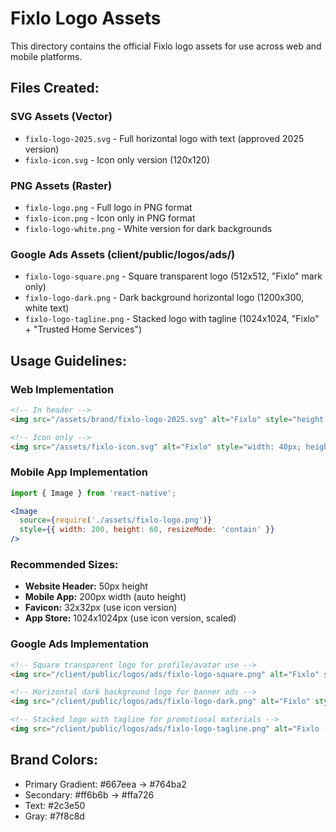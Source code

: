 # Fixlo Logo Assets

This directory contains the official Fixlo logo assets for use across web and mobile platforms.

## Files Created:

### SVG Assets (Vector)
- `fixlo-logo-2025.svg` - Full horizontal logo with text (approved 2025 version)
- `fixlo-icon.svg` - Icon only version (120x120)

### PNG Assets (Raster) 
- `fixlo-logo.png` - Full logo in PNG format
- `fixlo-icon.png` - Icon only in PNG format
- `fixlo-logo-white.png` - White version for dark backgrounds

### Google Ads Assets (client/public/logos/ads/)
- `fixlo-logo-square.png` - Square transparent logo (512x512, "Fixlo" mark only)
- `fixlo-logo-dark.png` - Dark background horizontal logo (1200x300, white text)
- `fixlo-logo-tagline.png` - Stacked logo with tagline (1024x1024, "Fixlo" + "Trusted Home Services")

## Usage Guidelines:

### Web Implementation
```html
<!-- In header -->
<img src="/assets/brand/fixlo-logo-2025.svg" alt="Fixlo" style="height: 50px;">

<!-- Icon only -->
<img src="/assets/fixlo-icon.svg" alt="Fixlo" style="width: 40px; height: 40px;">
```

### Mobile App Implementation
```jsx
import { Image } from 'react-native';

<Image
  source={require('./assets/fixlo-logo.png')}
  style={{ width: 200, height: 60, resizeMode: 'contain' }}
/>
```

### Recommended Sizes:
- **Website Header:** 50px height
- **Mobile App:** 200px width (auto height)
- **Favicon:** 32x32px (use icon version)
- **App Store:** 1024x1024px (use icon version, scaled)

### Google Ads Implementation
```html
<!-- Square transparent logo for profile/avatar use -->
<img src="/client/public/logos/ads/fixlo-logo-square.png" alt="Fixlo" style="width: 512px; height: 512px;">

<!-- Horizontal dark background logo for banner ads -->
<img src="/client/public/logos/ads/fixlo-logo-dark.png" alt="Fixlo" style="width: 1200px; height: 300px;">

<!-- Stacked logo with tagline for promotional materials -->
<img src="/client/public/logos/ads/fixlo-logo-tagline.png" alt="Fixlo - Trusted Home Services" style="width: 1024px; height: 1024px;">
```

## Brand Colors:
- Primary Gradient: #667eea → #764ba2
- Secondary: #ff6b6b → #ffa726
- Text: #2c3e50
- Gray: #7f8c8d
